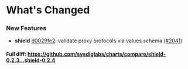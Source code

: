 # What's Changed

### New Features
- **shield** [d0029fe2](https://github.com/sysdiglabs/charts/commit/d0029fe26e4cb394c3ad53e40c0dad5a672f7b1a): validate proxy protocols via values schema ([#2041](https://github.com/sysdiglabs/charts/issues/2041))
#### Full diff: https://github.com/sysdiglabs/charts/compare/shield-0.2.3...shield-0.2.4
